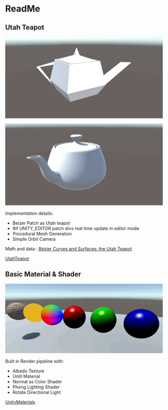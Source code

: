 # ReadMe

## Utah Teapot

![](images/utah_teapot.gif)

![](images/utah_teapot_rotate.gif)

Implementation details:

- Beizer Patch as Utah teapot
- #if UNITY_EDITOR patch divs real time update in editor mode
- Procedural Mesh Generation
- Simple Orbit Camera

Math and data : [Bézier Curves and Surfaces: the Utah Teapot](https://www.scratchapixel.com/lessons/geometry/bezier-curve-rendering-utah-teapot/bezier-surface.html)

[UtahTeapot](UtahTeapot)


## Basic Material & Shader

![](images/basic_material.gif)

Built in Render pipeline with:

- Albedo Texture
- Unlit Material
- Normal as Color Shader
- Phong Lighting Shader
- Rotate Directional Light

[UnityMaterials](UnityMaterials)

